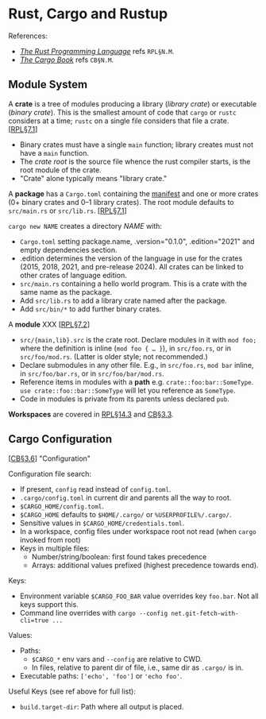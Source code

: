 Rust, Cargo and Rustup
======================

References:
- [_The Rust Programming Language_][RPL] refs `RPL§N.M`.
- [_The Cargo Book_][CB] refs `CB§N.M`.


Module System
-------------

A __crate__ is a tree of modules producing a library (_library crate_) or
executable (_binary crate_). This is the smallest amount of code that
`cargo` or `rustc` considers at a time; `rustc` on a single file considers
that file a crate. [[RPL§7.1]]
- Binary crates must have a single `main` function; library creates must
  not have a `main` function.
- The _crate root_ is the source file whence the rust compiler starts, is
  the root module of the crate.
- "Crate" alone typically means "library crate."

A __package__ has a `Cargo.toml` containing the [manifest][CB§3.2] and one
or more crates (0+ binary crates and 0–1 library crates). The root module
defaults to `src/main.rs` or `src/lib.rs`. [[RPL§7.1]]

`cargo new NAME` creates a directory _NAME_ with:
- `Cargo.toml` setting package.name, .version="0.1.0", .edition="2021" and
  empty dependencies section.
- .edition determines the version of the language in use for the crates
  (2015, 2018, 2021, and pre-release 2024). All crates can be linked to
  other crates of language edition.
- `src/main.rs` containing a hello world program. This is a crate with the
  same name as the package.
- Add `src/lib.rs` to add a library crate named after the package.
- Add `src/bin/*` to add further binary crates.

A __module__ XXX [[RPL§7.2]]
- `src/{main,lib}.src` is the crate root. Declare modules in it with `mod
  foo;` where the definition is inline (`mod foo { … }`), in `src/foo.rs`,
  or in `src/foo/mod.rs`. (Latter is older style; not recommended.)
- Declare submodules in any other file. E.g., in `src/foo.rs`, `mod bar`
  inline, in `src/foo/bar.rs`, or in `src/foo/bar/mod.rs`.
- Reference items in modules with a __path__ e.g. `crate::foo:bar::SomeType`.
  `use crate::foo::bar::SomeType` will let you reference as `SomeType`.
- Code in modules is private from its parents unless declared `pub`.

__Workspaces__ are covered in [RPL§14.3] and [CB§3.3].


Cargo Configuration
-------------------

[[CB§3.6]] "Configuration"

Configuration file search:
- If present, `config` read instead of `config.toml`.
- `.cargo/config.toml` in current dir and parents all the way to root.
- `$CARGO_HOME/config.toml`.
- `$CARGO_HOME` defaults to `$HOME/.cargo/` or `%USERPROFILE%/.cargo/`.
- Sensitive values in `$CARGO_HOME/credentials.toml`.
- In a workspace, config files under workspace root not read
  (when `cargo` invoked from root)
- Keys in multiple files:
  - Number/string/boolean: first found takes precedence
  - Arrays: additional values prefixed (highest precedence towards end).

Keys:
- Environment variable `$CARGO_FOO_BAR` value overrides key `foo.bar`.
  Not all keys support this.
- Command line overrides with `cargo --config net.git-fetch-with-cli=true ...`

Values:
- Paths:
  - `$CARGO_*` env vars and `--config` are relative to CWD.
  - In files, relative to parent dir of file, i.e., same dir as `.cargo/` is in.
- Executable paths: `['echo', 'foo']` or `'echo foo'`.

Useful Keys (see ref above for full list):
- `build.target-dir`: Path where all output is placed.



<!-------------------------------------------------------------------->
[CB]: https://doc.rust-lang.org/cargo/
[CB§3.2]: https://doc.rust-lang.org/cargo/reference/manifest.html
[CB§3.3]: https://doc.rust-lang.org/cargo/reference/workspaces.html
[CB§3.6]: https://doc.rust-lang.org/cargo/reference/config.html
[RPL]: https://doc.rust-lang.org/book/
[RPL§14.3]: https://doc.rust-lang.org/book/ch14-03-cargo-workspaces.html
[RPL§7.1]: https://doc.rust-lang.org/book/ch07-01-packages-and-crates.html
[RPL§7.2]: https://doc.rust-lang.org/book/ch07-02-defining-modules-to-control-scope-and-privacy.html
